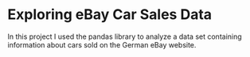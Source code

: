 # Exploring eBay Car Sales Data

In this project I used the pandas library to analyze a data set containing information about cars sold on the German eBay website.

